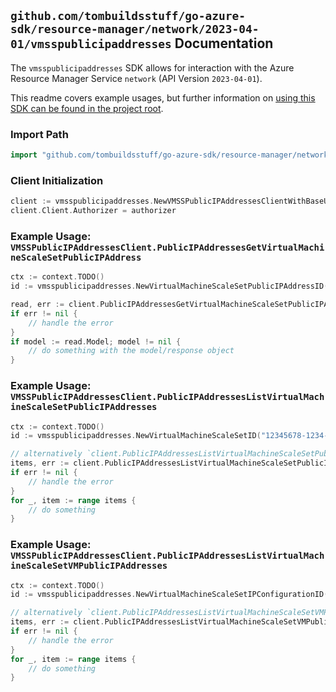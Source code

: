 
## `github.com/tombuildsstuff/go-azure-sdk/resource-manager/network/2023-04-01/vmsspublicipaddresses` Documentation

The `vmsspublicipaddresses` SDK allows for interaction with the Azure Resource Manager Service `network` (API Version `2023-04-01`).

This readme covers example usages, but further information on [using this SDK can be found in the project root](https://github.com/tombuildsstuff/go-azure-sdk/tree/main/docs).

### Import Path

```go
import "github.com/tombuildsstuff/go-azure-sdk/resource-manager/network/2023-04-01/vmsspublicipaddresses"
```


### Client Initialization

```go
client := vmsspublicipaddresses.NewVMSSPublicIPAddressesClientWithBaseURI("https://management.azure.com")
client.Client.Authorizer = authorizer
```


### Example Usage: `VMSSPublicIPAddressesClient.PublicIPAddressesGetVirtualMachineScaleSetPublicIPAddress`

```go
ctx := context.TODO()
id := vmsspublicipaddresses.NewVirtualMachineScaleSetPublicIPAddressID("12345678-1234-9876-4563-123456789012", "example-resource-group", "virtualMachineScaleSetValue", "virtualMachineValue", "networkInterfaceValue", "ipConfigurationValue", "publicIPAddressValue")

read, err := client.PublicIPAddressesGetVirtualMachineScaleSetPublicIPAddress(ctx, id, vmsspublicipaddresses.DefaultPublicIPAddressesGetVirtualMachineScaleSetPublicIPAddressOperationOptions())
if err != nil {
	// handle the error
}
if model := read.Model; model != nil {
	// do something with the model/response object
}
```


### Example Usage: `VMSSPublicIPAddressesClient.PublicIPAddressesListVirtualMachineScaleSetPublicIPAddresses`

```go
ctx := context.TODO()
id := vmsspublicipaddresses.NewVirtualMachineScaleSetID("12345678-1234-9876-4563-123456789012", "example-resource-group", "virtualMachineScaleSetValue")

// alternatively `client.PublicIPAddressesListVirtualMachineScaleSetPublicIPAddresses(ctx, id)` can be used to do batched pagination
items, err := client.PublicIPAddressesListVirtualMachineScaleSetPublicIPAddressesComplete(ctx, id)
if err != nil {
	// handle the error
}
for _, item := range items {
	// do something
}
```


### Example Usage: `VMSSPublicIPAddressesClient.PublicIPAddressesListVirtualMachineScaleSetVMPublicIPAddresses`

```go
ctx := context.TODO()
id := vmsspublicipaddresses.NewVirtualMachineScaleSetIPConfigurationID("12345678-1234-9876-4563-123456789012", "example-resource-group", "virtualMachineScaleSetValue", "virtualMachineValue", "networkInterfaceValue", "ipConfigurationValue")

// alternatively `client.PublicIPAddressesListVirtualMachineScaleSetVMPublicIPAddresses(ctx, id)` can be used to do batched pagination
items, err := client.PublicIPAddressesListVirtualMachineScaleSetVMPublicIPAddressesComplete(ctx, id)
if err != nil {
	// handle the error
}
for _, item := range items {
	// do something
}
```
